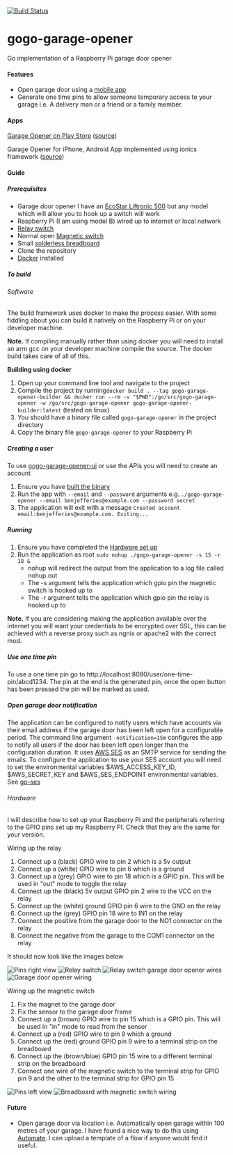[![Build Status](https://travis-ci.org/benjefferies/gogo-garage-opener.svg?branch=master)](https://travis-ci.org/benjefferies/gogo-garage-opener)
# gogo-garage-opener
Go implementation of a Raspberry Pi garage door opener

#### Features

* Open garage door using a [mobile app](#apps)
* Generate one time pins to allow someone temporary access to your garage i.e. A delivery man or a friend or a family member.

#### Apps
[Garage Opener on Play Store](https://play.google.com/store/apps/details?id=uk.echosoft.garageopener&hl=en_GB) ([source](https://github.com/benjefferies/gogo-garage-opener-android))

Garage Opener for iPhone, Android App implemented using ionics framework ([source](https://github.com/benjefferies/gogo-garage-opener-ui))

#### Guide
##### Prerequisites

* Garage door opener I have an [EcoStar Liftronic 500](https://www.amazon.co.uk/gp/product/B00520C7M2/ref=oh_aui_detailpage_o03_s00?ie=UTF8&psc=1) but any model which will allow you to hook up a switch will work
* Raspberry Pi (I am using model B) wired up to internet or local network
* [Relay switch](https://www.amazon.co.uk/gp/product/B00J4FTWO2/ref=oh_aui_detailpage_o00_s00?ie=UTF8&psc=1)
* Normal open [Magnetic switch](https://www.amazon.co.uk/gp/product/B0056K5ZC2/ref=oh_aui_detailpage_o00_s00?ie=UTF8&psc=1)
* Small [solderless breadboard](https://www.amazon.co.uk/gp/product/B0040Z4QGA/ref=oh_aui_detailpage_o09_s00?ie=UTF8&psc=1)
* Clone the repository
* [Docker](https://docs.docker.com/engine/installation/) installed

##### To build

###### <a name="software">Software</a>
The build framework uses docker to make the process easier. With some fiddling about you can build it natively on the Raspberry Pi or on your developer machine.

**Note.** If compiling manually rather than using docker you will need to install an arm gcc on your developer machine compile the source. The docker build takes care of all of this.

**Building using docker**

1. Open up your command line tool and navigate to the project
1. Compile the project by running`docker build . --tag gogo-garage-opener-builder && docker run --rm -v "$PWD":/go/src/gogo-garage-opener -w /go/src/gogo-garage-opener gogo-garage-opener-builder:latest` (tested on linux)
1. You should have a binary file called `gogo-garage-opener` in the project directory
1. Copy the binary file `gogo-garage-opener` to your Raspberry Pi

##### Creating a user

To use [gogo-garage-opener-ui](https://github.com/benjefferies/gogo-garage-opener-ui) or use the APIs you will need to create an account

1. Ensure you have [built the binary](#software)
1. Run the app with `--email` and `--password` arguments e.g. `./gogo-garage-opener --email benjefferies@example.com --password secret`
1. The application will exit with a message `Created account email:benjefferies@example.com. Exiting...`

##### Running

1. Ensure you have completed the [Hardware set up](#hardware)
1. Run the application as root `sudo nohup ./gogo-garage-opener -s 15 -r 18 &`
    * nohup will redirect the output from the application to a log file called nohup.out
    * The -s argument tells the application which gpio pin the magnetic switch is hooked up to
    * The -r argument tells the application which gpio pin the relay is hooked up to
    
**Note.** If you are considering making the application available over the internet you will want your credentials to be encrypted over SSL, this can be achieved with a reverse proxy such as ngnix or apache2 with the correct mod.

##### Use one time pin

To use a one time pin go to http://localhost:8080/user/one-time-pin/abcd1234. The pin at the end is the generated pin, once the open button has been pressed the pin will be marked as used.

##### Open garage door notification
The application can be configured to notify users which have accounts via their email address if the garage door has been left open for a configurable period.
The command line argument `-notification=15m` configures the app to notify all users if the door has been left open longer than the configuration duration.
It uses [AWS SES](https://aws.amazon.com/documentation/ses/) as an SMTP service for sending the emails.
To configure the application to use your SES account you will need to set the environmental variables $AWS_ACCESS_KEY_ID, $AWS_SECRET_KEY and $AWS_SES_ENDPOINT environmental variables. See [go-ses](https://github.com/sourcegraph/go-ses#running-tests)

###### Hardware

I will describe how to set up your Raspberry Pi and the peripherals referring to the GPIO pins set up my Raspberry PI. Check that they are the same for your version.

Wiring up the relay

1. Connect up a (black) GPIO wire to pin 2 which is a 5v output
1. Connect up a (white) GPIO wire to pin 6 which is a ground
1. Connect up a (grey) GPIO wire to pin 18 which is a GPIO pin. This will be used in "out" mode to toggle the relay
1. Connect up the (black) 5v output GPIO pin 2 wire to the VCC on the relay
1. Connect up the (white) ground GPIO pin 6 wire to the GND on the relay
1. Connect up the (grey) GPIO pin 18 wire to IN1 on the relay
1. Connect the positive from the garage door to the NO1 connector on the relay
1. Connect the negative from the garage to the COM1 connector on the relay

It should now look like the images below

![Pins right view](img/pin1.jpg)
![Relay switch](img/relay1.jpg)
![Relay switch garage door opener wires](img/relay2.jpg)
![Garage door opener wiring](img/door_opener.jpg)

Wiring up the magnetic switch

1. Fix the magnet to the garage door
1. Fix the sensor to the garage door frame
1. Connect up a (brown) GPIO wire to pin 15 which is a GPIO pin. This will be used in "in" mode to read from the sensor
1. Connect up a (red) GPIO wire to pin 9 which a ground
1. Connect up the (red) ground GPIO pin 9 wire to a terminal strip on the breadboard
1. Connect up the (brown/blue) GPIO pin 15 wire to a different terminal strip on the breadboard
1. Connect one wire of the magnetic switch to the terminal strip for GPIO pin 9 and the other to the terminal strip for GPIO pin 15

![Pins left view](./img/pin2.jpg)
![Breadboard with magnetic switch wiring](img/breadboard.jpg)

#### Future

* Open garage door via location i.e. Automatically open garage within 100 metres of your garage. I have found a nice way to do this using [Automate](http://llamalab.com/automate/). I can upload a template of a flow if anyone would find it useful.
